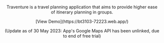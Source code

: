 <p align="center">
Traventure is a travel planning application that aims to provide higher ease of itinerary planning in groups.
</p>

<p align="center">
[View Demo](https://bt3103-72223.web.app/)
</p>

<p align="center">
(Update as of 30 May 2023: App's Google Maps API has been unlinked, due to end of free trial)
</p>
